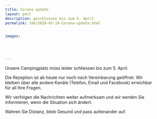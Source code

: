 ```yaml
---
title: Corona update
layout: post
description: geschlossen bis zum 5. April
permalink: /de/2020-03-19-Corona-update.html

    
images: 
    
    
    
    
---
```


Unsere Campingplatz müss leider schliessen bis zum 5. April.


Die Rezeption ist ab heute nur noch nach Vereinbarung geöffnet. Wir bleiben über alle andere Kanäle (Telefon, Email und Facebook) erreichbar für all Ihre Fragen.  

Wir verfolgen die Nachrichten weiter aufmerksam und wir werden Sie informieren, wenn die Situation sich ändert. 


Wahren Sie Distanz, bleib Gesund und pass aufeinander auf.



